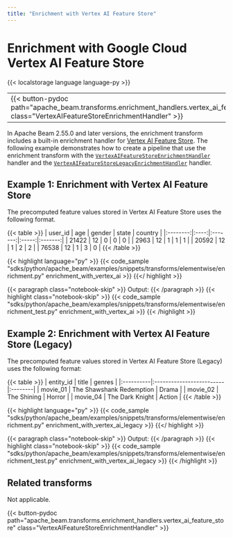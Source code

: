 ```yaml
---
title: "Enrichment with Vertex AI Feature Store"
---
```

<!--
Licensed under the Apache License, Version 2.0 (the "License");
you may not use this file except in compliance with the License.
You may obtain a copy of the License at

http://www.apache.org/licenses/LICENSE-2.0

Unless required by applicable law or agreed to in writing, software
distributed under the License is distributed on an "AS IS" BASIS,
WITHOUT WARRANTIES OR CONDITIONS OF ANY KIND, either express or implied.
See the License for the specific language governing permissions and
limitations under the License.
-->

# Enrichment with Google Cloud Vertex AI Feature Store

{{< localstorage language language-py >}}

<table>
  <tr>
    <td>
      <a>
      {{< button-pydoc path="apache_beam.transforms.enrichment_handlers.vertex_ai_feature_store" class="VertexAIFeatureStoreEnrichmentHandler" >}}
      </a>
   </td>
  </tr>
</table>


In Apache Beam 2.55.0 and later versions, the enrichment transform includes a built-in enrichment handler for [Vertex AI Feature Store](https://cloud.google.com/vertex-ai/docs/featurestore).
The following example demonstrates how to create a pipeline that use the enrichment transform with the [`VertexAIFeatureStoreEnrichmentHandler`](https://beam.apache.org/releases/pydoc/current/apache_beam.transforms.enrichment_handlers.vertex_ai_feature_store.html#apache_beam.transforms.enrichment_handlers.vertex_ai_feature_store.VertexAIFeatureStoreEnrichmentHandler) handler and the [`VertexAIFeatureStoreLegacyEnrichmentHandler`](https://beam.apache.org/releases/pydoc/current/apache_beam.transforms.enrichment_handlers.vertex_ai_feature_store.html#apache_beam.transforms.enrichment_handlers.vertex_ai_feature_store.VertexAIFeatureStoreLegacyEnrichmentHandler) handler.

## Example 1: Enrichment with Vertex AI Feature Store

The precomputed feature values stored in Vertex AI Feature Store uses the following format.

{{< table >}}
| user_id  | age  | gender  | state | country |
|:--------:|:----:|:-------:|:-----:|:-------:|
|  21422   |  12  |    0    |   0   |    0    |
|   2963   |  12  |    1    |   1   |    1    |
|  20592   |  12  |    1    |   2   |    2    |
|  76538   |  12  |    1    |   3   |    0    |
{{< /table >}}


{{< highlight language="py" >}}
{{< code_sample "sdks/python/apache_beam/examples/snippets/transforms/elementwise/enrichment.py" enrichment_with_vertex_ai >}}
{{</ highlight >}}

{{< paragraph class="notebook-skip" >}}
Output:
{{< /paragraph >}}
{{< highlight class="notebook-skip" >}}
{{< code_sample "sdks/python/apache_beam/examples/snippets/transforms/elementwise/enrichment_test.py" enrichment_with_vertex_ai >}}
{{< /highlight >}}

## Example 2: Enrichment with Vertex AI Feature Store (Legacy)

The precomputed feature values stored in Vertex AI Feature Store (Legacy) uses the following format:

{{< table >}}
| entity_id | title                    | genres  |
|:----------|:-------------------------|:--------|
| movie_01  | The Shawshank Redemption | Drama   |
| movie_02  | The Shining              | Horror  |
| movie_04  | The Dark Knight          | Action  |
{{< /table >}}

{{< highlight language="py" >}}
{{< code_sample "sdks/python/apache_beam/examples/snippets/transforms/elementwise/enrichment.py" enrichment_with_vertex_ai_legacy >}}
{{</ highlight >}}

{{< paragraph class="notebook-skip" >}}
Output:
{{< /paragraph >}}
{{< highlight class="notebook-skip" >}}
{{< code_sample "sdks/python/apache_beam/examples/snippets/transforms/elementwise/enrichment_test.py" enrichment_with_vertex_ai_legacy >}}
{{< /highlight >}}


## Related transforms

Not applicable.

{{< button-pydoc path="apache_beam.transforms.enrichment_handlers.vertex_ai_feature_store" class="VertexAIFeatureStoreEnrichmentHandler" >}}